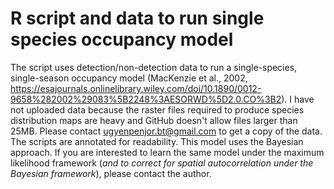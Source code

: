 # R script and data to run single species occupancy model

The script uses detection/non-detection data to run a single-species, single-season occupancy model (MacKenzie et al., 2002, https://esajournals.onlinelibrary.wiley.com/doi/10.1890/0012-9658%282002%29083%5B2248%3AESORWD%5D2.0.CO%3B2).
I have not uploaded data because the raster files required to produce species distribution maps are heavy and GitHub doesn't allow files larger than 25MB.
Please contact ugyenpenjor.bt@gmail.com to get a copy of the data. 
The scripts are annotated for readability. This model uses the Bayesian approach.
If you are interested to learn the same model under the maximum likelihood framework (*and to correct for spatial autocorrelation under the Bayesian framework*), please contact the author.
